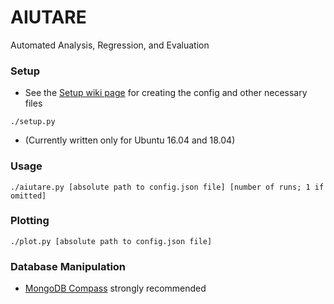 # AIUTARE
Automated Analysis, Regression, and Evaluation

### Setup
- See the [Setup wiki page](https://github.com/FedericoAureliano/aiutare/wiki/Setup) for creating the config and other necessary files
```
./setup.py
```
- (Currently written only for Ubuntu 16.04 and 18.04)

### Usage
```
./aiutare.py [absolute path to config.json file] [number of runs; 1 if omitted]
```

### Plotting
```
./plot.py [absolute path to config.json file]
```

### Database Manipulation
- [MongoDB Compass](https://docs.mongodb.com/compass/current/install/) strongly recommended